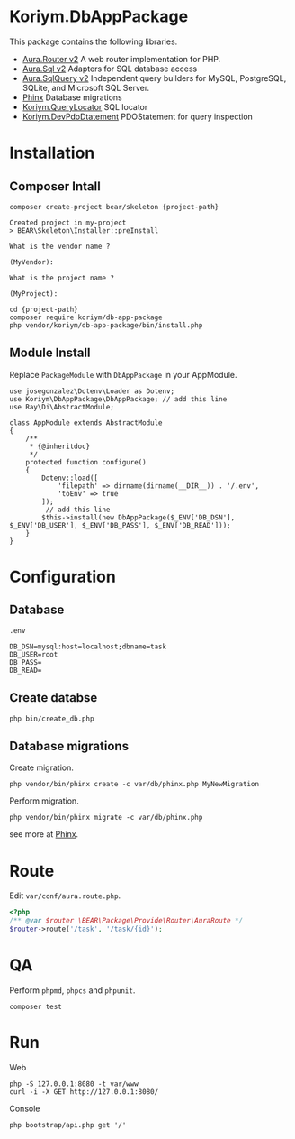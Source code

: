 # Koriym.DbAppPackage

This package contains the following libraries.

* [Aura.Router v2](https://github.com/auraphp/Aura.Router/tree/2.x) A web router implementation for PHP. 
* [Aura.Sql v2](https://github.com/auraphp/Aura.Sql) Adapters for SQL database access 
* [Aura.SqlQuery v2](https://github.com/auraphp/Aura.SqlQuery) Independent query builders for MySQL, PostgreSQL, SQLite, and Microsoft SQL Server.
* [Phinx](https://phinx.org/) Database migrations 
* [Koriym.QueryLocator](https://github.com/koriym/Koriym.QueryLocator) SQL locator
* [Koriym.DevPdoDtatement](https://github.com/koriym/Koriym.DevPdoStatement) PDOStatement for query inspection

# Installation

## Composer Intall

```
composer create-project bear/skeleton {project-path}
```

    Created project in my-project
    > BEAR\Skeleton\Installer::preInstall

    What is the vendor name ?

    (MyVendor):

    What is the project name ?

    (MyProject):
    
```
cd {project-path}
composer require koriym/db-app-package
php vendor/koriym/db-app-package/bin/install.php
```

## Module Install 

Replace `PackageModule` with `DbAppPackage` in your AppModule.

    use josegonzalez\Dotenv\Loader as Dotenv;
    use Koriym\DbAppPackage\DbAppPackage; // add this line
    use Ray\Di\AbstractModule;

    class AppModule extends AbstractModule
    {
        /**
         * {@inheritdoc}
         */
        protected function configure()
        {
            Dotenv::load([
                'filepath' => dirname(dirname(__DIR__)) . '/.env',
                'toEnv' => true
            ]);
             // add this line
            $this->install(new DbAppPackage($_ENV['DB_DSN'], $_ENV['DB_USER'], $_ENV['DB_PASS'], $_ENV['DB_READ'])); 
        }
    }

# Configuration

## Database

`.env`

    DB_DSN=mysql:host=localhost;dbname=task
    DB_USER=root
    DB_PASS=
    DB_READ=

## Create databse

    php bin/create_db.php 

## Database migrations

Create migration.

    php vendor/bin/phinx create -c var/db/phinx.php MyNewMigration  


Perform migration.

    php vendor/bin/phinx migrate -c var/db/phinx.php

see more at [Phinx](http://docs.phinx.org/).
    
# Route

Edit `var/conf/aura.route.php`.

```php
<?php
/** @var $router \BEAR\Package\Provide\Router\AuraRoute */
$router->route('/task', '/task/{id}');
```

# QA

Perform  `phpmd`, `phpcs` and `phpunit`.

```
composer test
```
# Run

Web

```
php -S 127.0.0.1:8080 -t var/www
curl -i -X GET http://127.0.0.1:8080/
```

Console

```
php bootstrap/api.php get '/'
```